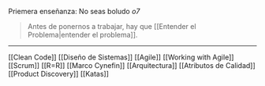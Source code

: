 Priemera enseñanza: No seas boludo *o7*


> Antes de ponernos a trabajar, hay que [[Entender el Problema|entender el problema]].

---
[[Clean Code]]
[[Diseño  de Sistemas]]
[[Agile]]
[[Working with Agile]]
[[Scrum]]
[[R=R]]
[[Marco Cynefin]]
[[Arquitectura]]
[[Atributos de Calidad]]
[[Product Discovery]]
[[Katas]]